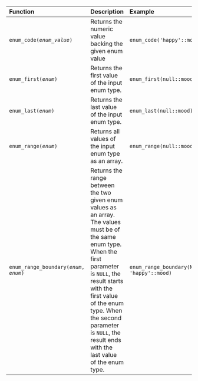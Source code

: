 | Function | Description | Example | Result |
|:--|:--|:---|:-|
| `enum_code(`*`enum_value`*`)` | Returns the numeric value backing the given enum value | `enum_code('happy'::mood)` | `2` |
| `enum_first(`*`enum`*`)` | Returns the first value of the input enum type. | `enum_first(null::mood)` | `sad` |
| `enum_last(`*`enum`*`)` | Returns the last value of the input enum type. | `enum_last(null::mood)` | `anxious` |
| `enum_range(`*`enum`*`)` | Returns all values of the input enum type as an array. | `enum_range(null::mood)` | `[sad, ok, happy, anxious]` |
| `enum_range_boundary(`*`enum`*`, `*`enum`*`)` | Returns the range between the two given enum values as an array. The values must be of the same enum type. When the first parameter is `NULL`, the result starts with the first value of the enum type. When the second parameter is `NULL`, the result ends with the last value of the enum type. | `enum_range_boundary(NULL, 'happy'::mood)` | `[sad, ok, happy]` |
